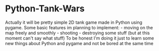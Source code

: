 # Python-Tank-Wars
Actually it will be pretty simple 2D tank game made in Python using pygame.   Some basic features im planning to implement:  - moving on the map freely and smoothly   - shooting  - destroying some stuff (but at this moment can't say what stuff)    To be honest I'm doing it just to learn some new things about Python and pygame  and not be bored at the same time
